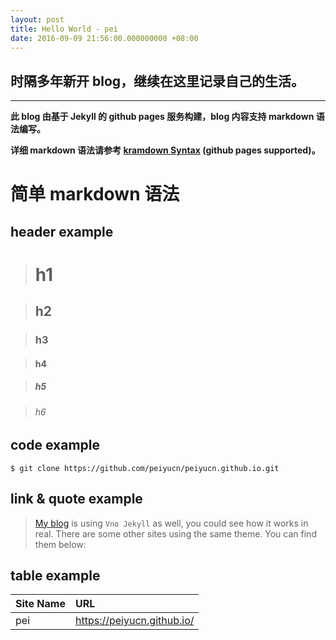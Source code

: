 ```yaml
---
layout: post
title: Hello World - pei
date: 2016-09-09 21:56:00.000000000 +08:00
---
```


## 时隔多年新开 blog，继续在这里记录自己的生活。
***

**此 blog 由基于 Jekyll 的 github pages 服务构建，blog 内容支持 markdown 语法编写。**

**详细 markdown 语法请参考 [kramdown Syntax](http://kramdown.gettalong.org/syntax.html) (github pages supported)。**

# 简单 markdown 语法

## header example

> # h1

> ## h2

> ### h3

> #### h4

> ##### h5

> ###### h6

## code example
``` code
$ git clone https://github.com/peiyucn/peiyucn.github.io.git
```

## link & quote example
>[My blog](https://peiyucn.github.io/) is using `Vno Jekyll` as well, you could see how it works in real. There are some other sites using the same theme. You can find them below:

## table example
| Site Name | URL                        |
|:--------- |:---------------------------|
| pei       | https://peiyucn.github.io/ |